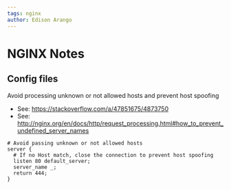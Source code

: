 ```yaml
---
tags: nginx
author: Edison Arango
---
```


# NGINX Notes

## Config files

Avoid processing unknown or not allowed hosts and prevent host spoofing
- See: https://stackoverflow.com/a/47851675/4873750
- See: http://nginx.org/en/docs/http/request_processing.html#how_to_prevent_undefined_server_names

```
# Avoid passing unknown or not allowed hosts
server {
  # If no Host match, close the connection to prevent host spoofing
  listen 80 default_server;
  server_name _;
  return 444;
}
```
